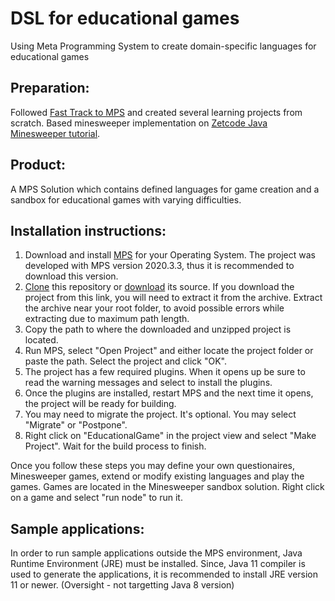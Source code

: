 # DSL for educational games
 Using Meta Programming System to create domain-specific languages for educational games
 
## Preparation:
Followed [Fast Track to MPS](https://www.jetbrains.com/help/mps/2019.3/fast-track-to-mps.html) and created several learning projects from scratch.
Based minesweeper implementation on [Zetcode Java Minesweeper tutorial](http://zetcode.com/tutorials/javagamestutorial/minesweeper/).

## Product:
A MPS Solution which contains defined languages for game creation and a sandbox for educational games with varying difficulties.

## Installation instructions:
1. Download and install [MPS](https://www.jetbrains.com/mps/download/previous.html) for your Operating System. The project was developed with MPS version 2020.3.3, thus it is recommended to download this version.
2. [Clone](https://github.com/Tristanas/DSL-for-educational-games.git) this repository or [download](https://github.com/Tristanas/DSL-for-educational-games/archive/master.zip) its source. If you download the project from this link, you will need to extract it from the archive.  Extract the archive near your root folder, to avoid possible errors while extracting due to maximum path length.
3. Copy the path to where the downloaded and unzipped project is located.
4. Run MPS, select "Open Project" and either locate the project folder or paste the path. Select the project and click "OK".
5. The project has a few required plugins. When it opens up be sure to read the warning messages and select to install the plugins. 
6. Once the plugins are installed, restart MPS and the next time it opens, the project will be ready for building.
6. You may need to migrate the project. It's optional. You may select "Migrate" or "Postpone".
7. Right click on "EducationalGame" in the project view and select "Make Project". Wait for the build process to finish.

Once you follow these steps you may define your own questionaires, Minesweeper games, extend or modify existing languages and play the games. Games are located in the Minesweeper sandbox solution. Right click on a game and select "run node" to run it.

## Sample applications:
In order to run sample applications outside the MPS environment, Java Runtime Environment (JRE) must be installed. Since, Java 11 compiler is used to generate the applications, it is recommended to install JRE version 11 or newer. (Oversight - not targetting Java 8 version)
